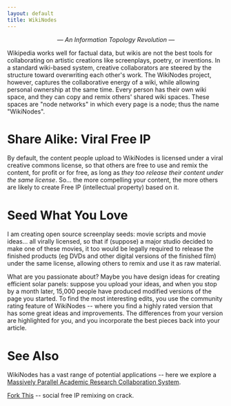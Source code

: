 ```yaml
---
layout: default
title: WikiNodes
---
```


<div style="text-align:center;">
<i>&#8212; An Information Topology Revolution &#8212;</i>
</div>
                                      
Wikipedia works well for factual data, but wikis are not the best tools for collaborating on artistic creations like screenplays, poetry, or inventions. In a standard wiki-based system, creative collaborators are steered by the structure toward overwriting each other's work. The WikiNodes project, however, captures the collaborative energy of a wiki, while allowing personal ownership at the same time. Every person has their own wiki space, and they can copy and remix others' shared wiki spaces. These spaces are "node networks" in which every page is a node; thus the name "WikiNodes".

Share Alike: Viral Free IP
==========================
By default, the content people upload to WikiNodes is licensed under a viral creative commons license, so that others are free to use and remix the content, for profit or for free, as long as _they too release their content under the same license_. So... the more compelling your content, the more others are likely to create Free IP (intellectual property) based on it.

Seed What You Love
==================
I am creating open source screenplay seeds: movie scripts and movie ideas... all virally licensed, so that if (suppose) a major studio decided to make one of these movies, it too would be legally required to release the finished products (eg DVDs and other digital versions of the finished film) under the same license, allowing others to remix and use it as raw material.

What are you passionate about? Maybe you have design ideas for creating efficient solar panels: suppose you upload your ideas, and when you stop by a month later, 15,000 people have produced modified versions of the page you started. To find the most interesting edits, you use the community rating feature of WikiNodes -- where you find a highly rated version that has some great ideas and improvements. The differences from your version are highlighted for you, and you incorporate the best pieces back into your article.

See Also
========
WikiNodes has a vast range of potential applications -- here we explore a [Massively Parallel Academic Research Collaboration System][wda].

[Fork This][ft] -- social free IP remixing on crack.

[wda]: ../Massively_Parallel_Academic_Research_Collaboration_System
[ft]: ../Fork_This

<!-- targets: harlanknight.net -->
<!-- targets: forkthis.info -->
